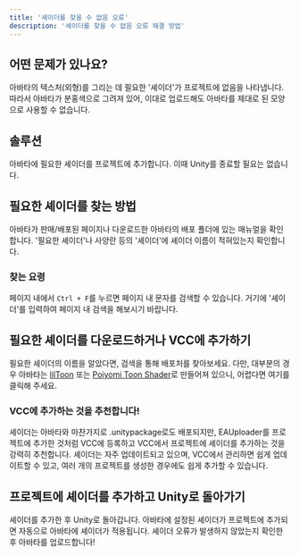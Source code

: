```yaml
---
title: '셰이더를 찾을 수 없음 오류'
description: '셰이더를 찾을 수 없음 오류 해결 방법'
---
```


## 어떤 문제가 있나요?
아바타의 텍스처(외형)를 그리는 데 필요한 '셰이더'가 프로젝트에 없음을 나타냅니다. 따라서 아바타가 분홍색으로 그려져 있어, 이대로 업로드해도 아바타를 제대로 된 모양으로 사용할 수 없습니다.

## 솔루션
아바타에 필요한 셰이더를 프로젝트에 추가합니다. 이때 Unity를 종료할 필요는 없습니다.

## 필요한 셰이더를 찾는 방법
아바타가 판매/배포된 페이지나 다운로드한 아바타의 배포 폴더에 있는 매뉴얼을 확인합니다. '필요한 셰이더'나 사양란 등의 '셰이더'에 셰이더 이름이 적혀있는지 확인합니다.

### 찾는 요령
페이지 내에서 `Ctrl + F`를 누르면 페이지 내 문자를 검색할 수 있습니다. 거기에 '셰이더'를 입력하여 페이지 내 검색을 해보시기 바랍니다.

## 필요한 셰이더를 다운로드하거나 VCC에 추가하기
필요한 셰이더의 이름을 알았다면, 검색을 통해 배포처를 찾아보세요. 다만, 대부분의 경우 아바타는 [lilToon](https://lilxyzw.github.io/lilToon/#/) 또는 [Poiyomi Toon Shader](https://booth.pm/ja/items/4841309)로 만들어져 있으니, 어렵다면 여기를 클릭해 주세요.

### VCC에 추가하는 것을 추천합니다!
셰이더는 아바타와 마찬가지로 .unitypackage로도 배포되지만, EAUploader를 프로젝트에 추가한 것처럼 VCC에 등록하고 VCC에서 프로젝트에 셰이더를 추가하는 것을 강력히 추천합니다. 셰이더는 자주 업데이트되고 있으며, VCC에서 관리하면 쉽게 업데이트할 수 있고, 여러 개의 프로젝트를 생성한 경우에도 쉽게 추가할 수 있습니다.

## 프로젝트에 셰이더를 추가하고 Unity로 돌아가기
셰이더를 추가한 후 Unity로 돌아갑니다. 아바타에 설정된 셰이더가 프로젝트에 추가되면 자동으로 아바타에 셰이더가 적용됩니다. 셰이더 오류가 발생하지 않았는지 확인한 후 아바타를 업로드합니다!